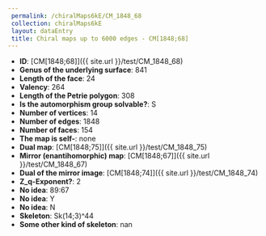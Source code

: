 ```yaml
--- 
 permalink: /chiralMaps6kE/CM_1848_68 
 collection: chiralMaps6kE
 layout: dataEntry
 title: Chiral maps up to 6000 edges - CM[1848;68]
---
```


- **ID**: [CM[1848;68]]({{ site.url }}/test/CM_1848_68)
- **Genus of the underlying surface**: 841
- **Length of the face**: 24
- **Valency**: 264
- **Length of the Petrie polygon**: 308
- **Is the automorphism group solvable?**: S
- **Number of vertices**: 14
- **Number of edges**: 1848
- **Number of faces**: 154
- **The map is self-**: none
- **Dual map**: [CM[1848;75]]({{ site.url }}/test/CM_1848_75)
- **Mirror (enantihomorphic) map**: [CM[1848;67]]({{ site.url }}/test/CM_1848_67)
- **Dual of the mirror image**: [CM[1848;74]]({{ site.url }}/test/CM_1848_74)
- **Z_q-Exponent?**: 2
- **No idea**:  89:67
- **No idea**: Y
- **No idea**: N
- **Skeleton**: Sk(14;3)^44
- **Some other kind of skeleton**: nan
